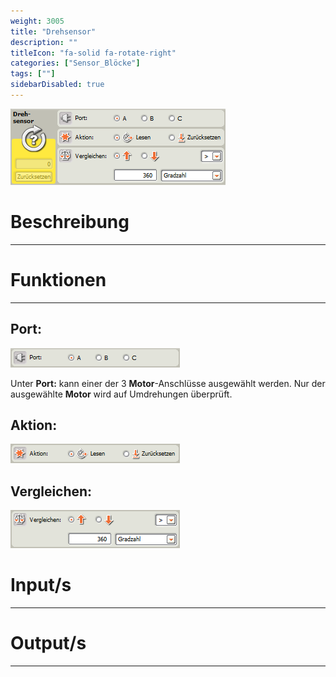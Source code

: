 ```yaml
---
weight: 3005
title: "Drehsensor"
description: ""
titleIcon: "fa-solid fa-rotate-right"
categories: ["Sensor_Blöcke"]
tags: [""]
sidebarDisabled: true
---
```


![Block.png](/images/nxt-images/Kapitel%203%20Sensoren/3.6%20Drehsensor/Block.png)


# Beschreibung
---

# Funktionen
---

## Port:

![Port.png](/images/nxt-images/Kapitel%203%20Sensoren/3.6%20Drehsensor/Port.png)

Unter **Port:** kann einer der 3 **Motor**-Anschlüsse ausgewählt werden. Nur der ausgewählte **Motor** wird auf Umdrehungen überprüft.

## Aktion:

![Aktion.png](/images/nxt-images/Kapitel%203%20Sensoren/3.6%20Drehsensor/Aktion.png)

## Vergleichen:

![Vergleichen.png](/images/nxt-images/Kapitel%203%20Sensoren/3.6%20Drehsensor/Vergleichen.png)

# Input/s
---

# Output/s
---
